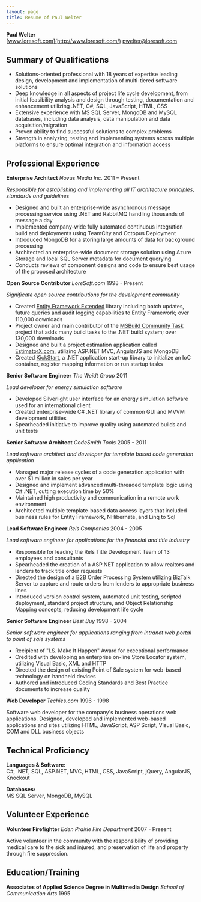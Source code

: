 ```yaml
---
layout: page
title: Resume of Paul Welter
---
```


**Paul Welter**   
[www.loresoft.com](http://www.loresoft.com/)
[pwelter@loresoft.com](mailto:pwelter@loresoft.com)

## Summary of Qualifications

* Solutions-oriented professional with 18 years of expertise leading design, development and implementation of multi-tiered software solutions
* Deep knowledge in all aspects of project life cycle development, from initial feasibility analysis and design through testing, documentation and enhancement utilizing .NET, C#, SQL, JavaScript, HTML, CSS
* Extensive experience with MS SQL Server, MongoDB and MySQL databases, including data analysis, data manipulation and data acquisition/migration
* Proven ability to find successful solutions to complex problems
* Strength in analyzing, testing and implementing systems across multiple platforms to ensure optimal integration and information access


## Professional Experience

**Enterprise Architect** *Novus Media Inc.* 2011 – Present   

*Responsible for establishing and implementing all IT architecture principles, standards and guidelines*

* Designed and built an enterprise-wide asynchronous message processing service using .NET and RabbitMQ handling thousands of message a day
* Implemented company-wide fully automated continuous integration build and deployments using TeamCity and Octopus Deployment
* Introduced MongoDB for a storing large amounts of data for background processing
* Architected an enterprise-wide document storage solution using Azure Storage and local SQL Server metadata for document querying
* Conducts reviews of component designs and code to ensure best usage of the proposed architecture

**Open Source Contributor** *LoreSoft.com* 1998 - Present   

*Significate open source contributions for the development community*

* Created [Entity Framework Extended](https://github.com/loresoft/EntityFramework.Extended) library including batch updates, future queries and audit logging capabilities to Entity Framework; over 110,000 downloads
* Project owner and main contributor of the [MSBuild Community Task](https://github.com/loresoft/msbuildtasks) project that adds many build tasks to the .NET build system; over 130,000 downloads
* Designed and built a project estimation application called [EstimatorX.com](http://estimatorx.com/), utilizing ASP.NET MVC, AngularJS and MongoDB
* Created [KickStart](https://github.com/loresoft/KickStart), a .NET application start-up library to initialize an IoC container, register mapping information or run startup tasks

**Senior Software Engineer** *The Weidt Group* 2011

*Lead developer for energy simulation software*

* Developed Silverlight user interface for an energy simulation software used for an international client
* Created enterprise-wide C# .NET library of common GUI and MVVM development utilities
* Spearheaded initiative to improve quality using automated builds and unit tests 

**Senior Software Architect** *CodeSmith Tools* 2005 - 2011

*Lead software architect and developer for template based code generation application*

* Managed major release cycles of a code generation application with over $1 million in sales per year
* Designed and implement advanced multi-threaded template logic using C# .NET, cutting execution time by 50%
* Maintained high productivity and communication in a remote work environment
* Architected multiple template-based data access layers that included business rules for Entity Framework, NHibernate, and Linq to Sql

**Lead Software Engineer** *Rels Companies* 2004 - 2005

*Lead software engineer for applications for the financial and title industry* 

* Responsible for leading the Rels Title Development Team of 13 employees and consultants 
* Spearheaded the creation of a ASP.NET application to allow realtors and lenders to track title order requests
* Directed the design of a B2B Order Processing System utilizing BizTalk Server to capture and route orders from lenders to appropriate business lines
* Introduced version control system, automated unit testing, scripted deployment, standard project structure, and Object Relationship Mapping concepts, reducing development life cycle

**Senior Software Engineer** *Best Buy* 1998 - 2004

*Senior software engineer for applications ranging from intranet web portal to point of sale systems*

* Recipient of "I.S. Make It Happen" Award for exceptional performance
* Credited with developing an enterprise on-line Store Locator system, utilizing Visual Basic, XML and HTTP
* Directed the design of existing Point of Sale system for web-based technology on handheld devices
* Authored and introduced Coding Standards and Best Practice documents to increase quality

**Web Developer** *Techies.com* 1996 - 1998

Software web developer for the company's business operations web applications.  Designed, developed and implemented web-based applications and sites utilizing HTML, JavaScript, ASP Script, Visual Basic, COM and DLL business objects

## Technical Proficiency

**Languages & Software:**  
C#, .NET, SQL, ASP.NET, MVC, HTML, CSS, JavaScript, jQuery, AngularJS, Knockout

**Databases:**  
MS SQL Server, MongoDB, MySQL

## Volunteer Experience

**Volunteer Firefighter** *Eden Prairie Fire Department* 2007 - Present

Active volunteer in the community with the responsibility of providing medical care to the sick and injured, and preservation of life and property through fire suppression.

## Education/Training

**Associates of Applied Science Degree in Multimedia Design** *School of Communication Arts* 1995